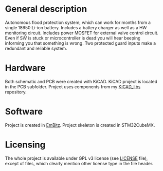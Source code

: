 # General description
Autonomous flood protection system, which can work for months from a single 18650 Li-ion battery.
Includes a battery charger as well as a HW monitoring circuit. Includes power MOSFET for external valve control circuit. Even if SW is stuck or microcontroller is dead you will hear beeping informing you that something is wrong.
Two protected guard inputs make a redundant and reliable system.

# Hardware
Both schematic and PCB were created with KiCAD. KiCAD project is located in the PCB subfolder. Project uses components from my [KiCAD_libs](https://github.com/Sl-Alex/KiCAD_libs) repository.<br />

# Software
Project is created in [EmBitz](https://www.embitz.org/). Project skeleton is created in STM32CubeMX.<br />

# Licensing
The whole project is available under GPL v3 license (see [LICENSE](LICENSE) file), except of files, which clearly mention other license type in the file header.
